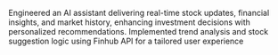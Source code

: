 Engineered an AI assistant delivering real-time stock updates, financial insights, and market history,
enhancing investment decisions with personalized recommendations. Implemented trend analysis and
stock suggestion logic using Finhub API for a tailored user experience
